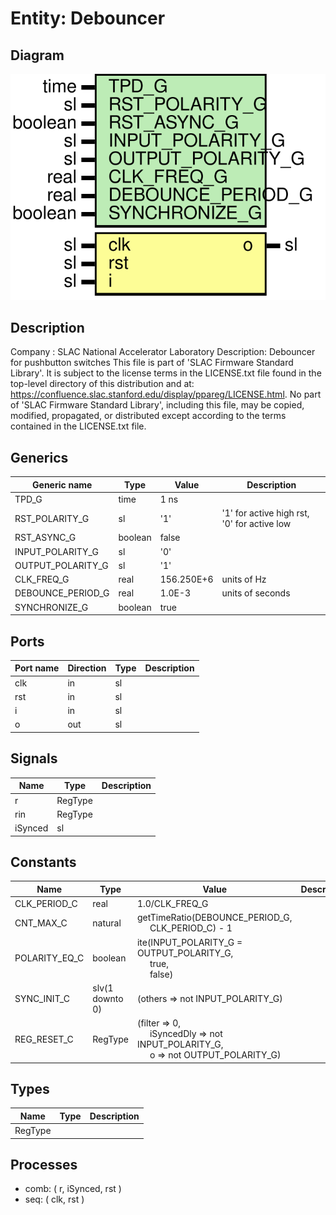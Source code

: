 # Entity: Debouncer

## Diagram

![Diagram](Debouncer.svg "Diagram")
## Description

Company    : SLAC National Accelerator Laboratory
Description: Debouncer for pushbutton switches
This file is part of 'SLAC Firmware Standard Library'.
It is subject to the license terms in the LICENSE.txt file found in the
top-level directory of this distribution and at:
   https://confluence.slac.stanford.edu/display/ppareg/LICENSE.html.
No part of 'SLAC Firmware Standard Library', including this file,
may be copied, modified, propagated, or distributed except according to
the terms contained in the LICENSE.txt file.
## Generics

| Generic name      | Type    | Value      | Description                                 |
| ----------------- | ------- | ---------- | ------------------------------------------- |
| TPD_G             | time    | 1 ns       |                                             |
| RST_POLARITY_G    | sl      | '1'        | '1' for active high rst, '0' for active low |
| RST_ASYNC_G       | boolean | false      |                                             |
| INPUT_POLARITY_G  | sl      | '0'        |                                             |
| OUTPUT_POLARITY_G | sl      | '1'        |                                             |
| CLK_FREQ_G        | real    | 156.250E+6 | units of Hz                                 |
| DEBOUNCE_PERIOD_G | real    | 1.0E-3     | units of seconds                            |
| SYNCHRONIZE_G     | boolean | true       |                                             |
## Ports

| Port name | Direction | Type | Description |
| --------- | --------- | ---- | ----------- |
| clk       | in        | sl   |             |
| rst       | in        | sl   |             |
| i         | in        | sl   |             |
| o         | out       | sl   |             |
## Signals

| Name    | Type    | Description |
| ------- | ------- | ----------- |
| r       | RegType |             |
| rin     | RegType |             |
| iSynced | sl      |             |
## Constants

| Name          | Type            | Value                                                                                                                                                                                   | Description |
| ------------- | --------------- | --------------------------------------------------------------------------------------------------------------------------------------------------------------------------------------- | ----------- |
| CLK_PERIOD_C  | real            |  1.0/CLK_FREQ_G                                                                                                                                                                         |             |
| CNT_MAX_C     | natural         |  getTimeRatio(DEBOUNCE_PERIOD_G,<br><span style="padding-left:20px"> CLK_PERIOD_C) - 1                                                                                                  |             |
| POLARITY_EQ_C | boolean         |  ite(INPUT_POLARITY_G = OUTPUT_POLARITY_G,<br><span style="padding-left:20px"> true,<br><span style="padding-left:20px"> false)                                                         |             |
| SYNC_INIT_C   | slv(1 downto 0) |  (others => not INPUT_POLARITY_G)                                                                                                                                                       |             |
| REG_RESET_C   | RegType         |        (filter     => 0,<br><span style="padding-left:20px">        iSyncedDly => not INPUT_POLARITY_G,<br><span style="padding-left:20px">        o          => not OUTPUT_POLARITY_G) |             |
## Types

| Name    | Type | Description |
| ------- | ---- | ----------- |
| RegType |      |             |
## Processes
- comb: ( r, iSynced, rst )
- seq: ( clk, rst )
